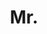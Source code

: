 ---
name: Viveka Kulharia
title: Mr.
email: viveka@robots.ox.ac.uk
website: http://vivkul.github.io
note: NULL
category: Graduate Students
photo: /images/people/VivekaKulharia.jpg
---